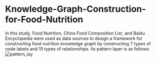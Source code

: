 # Knowledge-Graph-Construction-for-Food-Nutrition

In this study, Food Nutrition, China Food Composition List, and Baidu Encyclopedia were used as data sources to design a framework for constructing food nutrition knowledge graph by constructing 7 types of node labels and 15 types of relationships.
Its pattern layer is as follows:
![pattern_lay](https://github.com/haidisuper/Knowledge-Graph-Construction-for-Food-Nutrition/blob/main/pattern%20layer.png)
